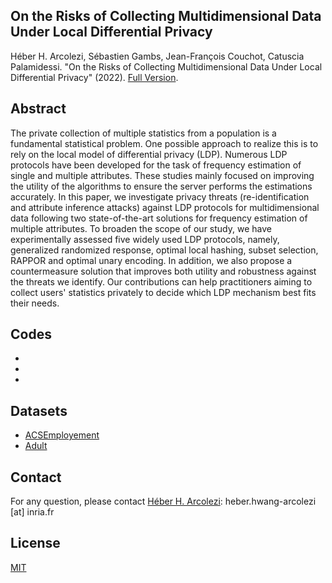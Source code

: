 ## On the Risks of Collecting Multidimensional Data Under Local Differential Privacy

Héber H. Arcolezi, Sébastien Gambs, Jean-François Couchot, Catuscia Palamidessi. "On the Risks of Collecting Multidimensional Data Under Local Differential Privacy" (2022). [Full Version]().

## Abstract
The private collection of multiple statistics from a  population is a fundamental statistical problem. One possible approach to realize this is to rely on the local model of differential privacy (LDP). Numerous LDP protocols have been developed for the task of frequency estimation of single and multiple attributes. These studies mainly focused on improving the utility of the algorithms to ensure the server performs the estimations accurately. In this paper, we investigate privacy threats (re-identification and attribute inference attacks) against LDP protocols for multidimensional data following two state-of-the-art solutions for frequency estimation of multiple attributes. To broaden the scope of our study, we have experimentally assessed five widely used LDP protocols, namely, generalized randomized response, optimal local hashing, subset selection, RAPPOR and optimal unary encoding. In addition, we also propose a countermeasure solution that improves both utility and robustness against the threats we identify. Our contributions can help practitioners aiming to collect users' statistics privately to decide which LDP mechanism best fits their needs.

## Codes
- 
- 
-

## Datasets
- [ACSEmployement](https://github.com/zykls/folktables)
- [Adult](https://archive.ics.uci.edu/ml/datasets/adult)

## Contact
For any question, please contact [Héber H. Arcolezi](https://hharcolezi.github.io/): heber.hwang-arcolezi [at] inria.fr

## License
[MIT](https://github.com/hharcolezi/risks-ldp/blob/main/LICENSE)
